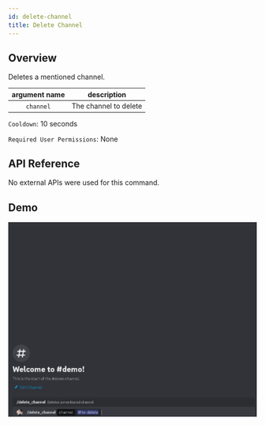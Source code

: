 ```yaml
---
id: delete-channel
title: Delete Channel
---
```


## Overview

Deletes a mentioned channel.

| argument name |      description      |
| :-----------: | :-------------------: |
|   `channel`   | The channel to delete |

`Cooldown`: 10 seconds

`Required User Permissions`: None

## API Reference

No external APIs were used for this command.

## Demo

![Delete Channel Command Demo GIF](../../../public/utility/delete-channel.gif)
